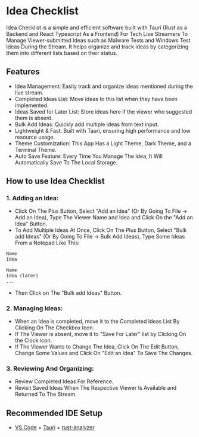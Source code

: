 # Idea Checklist

Idea Checklist is a simple and efficient software built with Tauri (Rust as a Backend and React Typescript As a Frontend) For Tech Live Streamers To Manage Viewer-submitted Ideas such as Malware Tests and Windows Test Ideas During the Stream. It helps organize and track ideas by categorizing them into different lists based on their status.

## Features
- Idea Management: Easily track and organize ideas mentioned during the live stream.
- Completed Ideas List: Move ideas to this list when they have been implemented.
- Ideas Saved for Later List: Store ideas here if the viewer who suggested them is absent.
- Bulk Add Ideas: Quickly add multiple ideas from text input.
- Lightweight & Fast: Built with Tauri, ensuring high performance and low resource usage.
- Theme Customization: This App Has a Light Theme, Dark Theme, and a Terminal Theme.
- Auto Save Feature: Every Time You Manage The Idea, It Will Automatically Save To The Local Storage.

## How to use Idea Checklist
### 1. Adding an Idea:
- Click On The Plus Button, Select "Add an Idea" (Or By Going To File -> Add an Idea), Type The Viewer Name and Idea and Click On the "Add an Idea" Button.
- To Add Multiple Ideas At Once, Click On The Plus Button, Select "Bulk add Ideas" (Or By Going To File -> Bulk Add Ideas), Type Some Ideas From a Notepad Like This:
```txt
Name
Idea

Name
Idea (later)
...
```
- Then Click on The "Bulk add Ideas" Button.

### 2. Managing Ideas:
- When an Idea is completed, move it to the Completed Ideas List By Clicking On The Checkbox Icon.
- If The Viewer is absent, move it to "Save For Later" list by Clicking On the Clock icon.
- If The Viewer Wants to Change The Idea, Click On The Edit Button, Change Some Values and Click On "Edit an Idea" To Save The Changes.

### 3. Reviewing And Organizing:
- Review Completed Ideas For Reference.
- Revisit Saved Ideas When The Respective Viewer Is Available and Returned To The Stream.

## Recommended IDE Setup

- [VS Code](https://code.visualstudio.com/) + [Tauri](https://marketplace.visualstudio.com/items?itemName=tauri-apps.tauri-vscode) + [rust-analyzer](https://marketplace.visualstudio.com/items?itemName=rust-lang.rust-analyzer)
